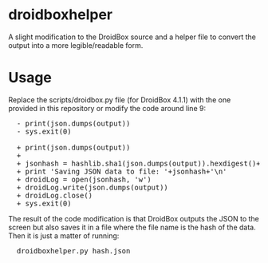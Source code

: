 droidboxhelper
==============

A slight modification to the DroidBox source and a helper file to convert the output into a more legible/readable form.

Usage
=====
Replace the scripts/droidbox.py file (for DroidBox 4.1.1) with the one provided in this repository or modify the code around line 9:

<pre>
  - print(json.dumps(output))
  - sys.exit(0)
  
  + print(json.dumps(output))
  + 
  + jsonhash = hashlib.sha1(json.dumps(output)).hexdigest()+'.json'
  + print 'Saving JSON data to file: '+jsonhash+'\n'
  + droidLog = open(jsonhash, 'w')
  + droidLog.write(json.dumps(output))
  + droidLog.close()
  + sys.exit(0)
</pre>

The result of the code modification is that DroidBox outputs the JSON to the screen but also saves it in a file where the file name is the hash of the data.  Then it is just a matter of running:
<pre>
  droidboxhelper.py hash.json
</pre>
